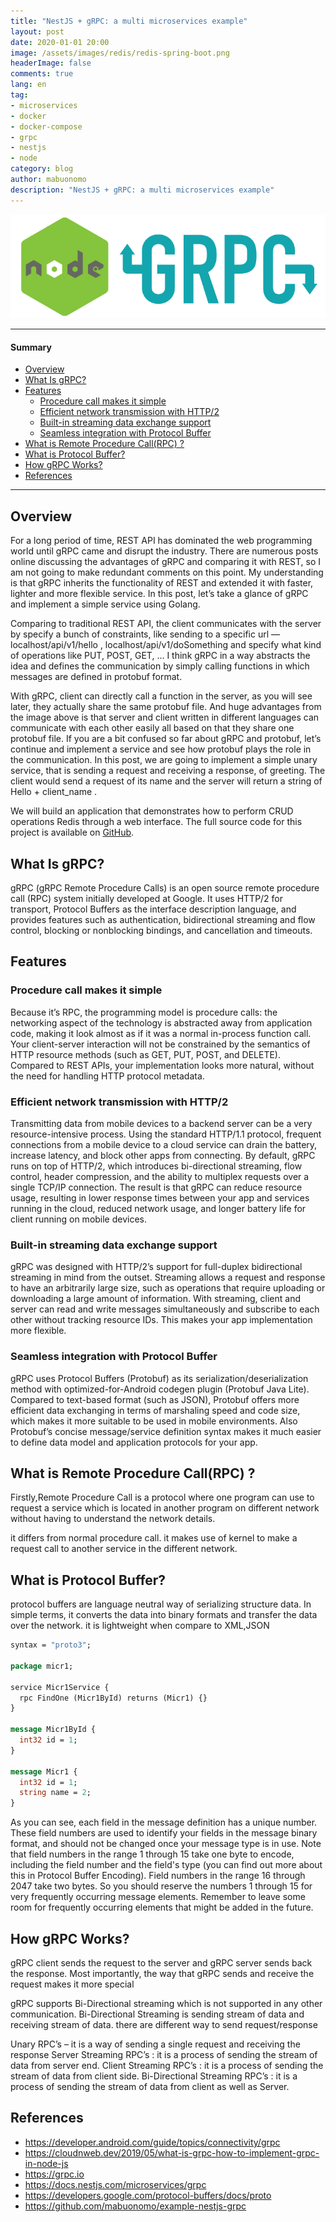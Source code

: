 ```yaml
---
title: "NestJS + gRPC: a multi microservices example"
layout: post
date: 2020-01-01 20:00
image: /assets/images/redis/redis-spring-boot.png
headerImage: false
comments: true
lang: en
tag:
- microservices
- docker
- docker-compose
- grpc
- nestjs
- node
category: blog
author: mabuonomo
description: "NestJS + gRPC: a multi microservices example"
---
```


<img src="/assets/images/grpc/node_grpc.png" />

---

#### Summary
- [Overview](#overview)
- [What Is gRPC?](#what-is-grpc)
- [Features](#features)
  - [Procedure call makes it simple](#procedure-call-makes-it-simple)
  - [Efficient network transmission with HTTP/2](#efficient-network-transmission-with-http2)
  - [Built-in streaming data exchange support](#built-in-streaming-data-exchange-support)
  - [Seamless integration with Protocol Buffer](#seamless-integration-with-protocol-buffer)
- [What is Remote Procedure Call(RPC) ?](#what-is-remote-procedure-callrpc)
- [What is Protocol Buffer?](#what-is-protocol-buffer)
- [How gRPC Works?](#how-grpc-works)
- [References](#references)

---

## Overview
For a long period of time, REST API has dominated the web programming world until gRPC came and disrupt the industry. There are numerous posts online discussing the advantages of gRPC and comparing it with REST, so I am not going to make redundant comments on this point. My understanding is that gRPC inherits the functionality of REST and extended it with faster, lighter and more flexible service. In this post, let’s take a glance of gRPC and implement a simple service using Golang.

Comparing to traditional REST API, the client communicates with the server by specify a bunch of constraints, like sending to a specific url — localhost/api/v1/hello , localhost/api/v1/doSomething and specify what kind of operations like PUT, POST, GET, … I think gRPC in a way abstracts the idea and defines the communication by simply calling functions in which messages are defined in protobuf format.

With gRPC, client can directly call a function in the server, as you will see later, they actually share the same protobuf file. And huge advantages from the image above is that server and client written in different languages can communicate with each other easily all based on that they share one protobuf file.
If you are a bit confused so far about gRPC and protobuf, let’s continue and implement a service and see how protobuf plays the role in the communication. In this post, we are going to implement a simple unary service, that is sending a request and receiving a response, of greeting. The client would send a request of its name and the server will return a string of Hello + client_name .

We will build an application that demonstrates how to perform CRUD operations Redis through a web interface. The full source code for this project is available on <a href="https://github.com/mabuonomo/example-nestjs-grpc" target="_blank">GitHub</a>.

## What Is gRPC?
gRPC (gRPC Remote Procedure Calls) is an open source remote procedure call (RPC) system initially developed at Google. It uses HTTP/2 for transport, Protocol Buffers as the interface description language, and provides features such as authentication, bidirectional streaming and flow control, blocking or nonblocking bindings, and cancellation and timeouts. 

## Features
### Procedure call makes it simple
Because it’s RPC, the programming model is procedure calls: the networking aspect of the technology is abstracted away from application code, making it look almost as if it was a normal in-process function call. Your client-server interaction will not be constrained by the semantics of HTTP resource methods (such as GET, PUT, POST, and DELETE). Compared to REST APIs, your implementation looks more natural, without the need for handling HTTP protocol metadata.
### Efficient network transmission with HTTP/2
Transmitting data from mobile devices to a backend server can be a very resource-intensive process. Using the standard HTTP/1.1 protocol, frequent connections from a mobile device to a cloud service can drain the battery, increase latency, and block other apps from connecting. By default, gRPC runs on top of HTTP/2, which introduces bi-directional streaming, flow control, header compression, and the ability to multiplex requests over a single TCP/IP connection. The result is that gRPC can reduce resource usage, resulting in lower response times between your app and services running in the cloud, reduced network usage, and longer battery life for client running on mobile devices.
### Built-in streaming data exchange support
gRPC was designed with HTTP/2’s support for full-duplex bidirectional streaming in mind from the outset. Streaming allows a request and response to have an arbitrarily large size, such as operations that require uploading or downloading a large amount of information. With streaming, client and server can read and write messages simultaneously and subscribe to each other without tracking resource IDs. This makes your app implementation more flexible.
### Seamless integration with Protocol Buffer
gRPC uses Protocol Buffers (Protobuf) as its serialization/deserialization method with optimized-for-Android codegen plugin (Protobuf Java Lite). Compared to text-based format (such as JSON), Protobuf offers more efficient data exchanging in terms of marshaling speed and code size, which makes it more suitable to be used in mobile environments. Also Protobuf’s concise message/service definition syntax makes it much easier to define data model and application protocols for your app.

## What is Remote Procedure Call(RPC) ?
Firstly,Remote Procedure Call is a protocol where one program can use to request a service which is located in another program on different network without having to understand the network details.

it differs from normal procedure call. it makes use of kernel to make a request call to another service in the different network.

## What is Protocol Buffer?
protocol buffers are language neutral way of serializing structure data. In simple terms, it converts the data into binary formats and transfer the data over the network. it is lightweight when compare to XML,JSON

```proto
syntax = "proto3";

package micr1;

service Micr1Service {
  rpc FindOne (Micr1ById) returns (Micr1) {}
}

message Micr1ById {
  int32 id = 1;
}

message Micr1 {
  int32 id = 1;
  string name = 2;
}
```

As you can see, each field in the message definition has a unique number. These field numbers are used to identify your fields in the message binary format, and should not be changed once your message type is in use. Note that field numbers in the range 1 through 15 take one byte to encode, including the field number and the field's type (you can find out more about this in Protocol Buffer Encoding). Field numbers in the range 16 through 2047 take two bytes. So you should reserve the numbers 1 through 15 for very frequently occurring message elements. Remember to leave some room for frequently occurring elements that might be added in the future.

## How gRPC Works?
gRPC client sends the request to the server and gRPC server sends back the response. Most importantly, the way that gRPC sends and receive the request makes it more special

gRPC supports Bi-Directional streaming which is not supported in any other communication. Bi-Directional Streaming is sending stream of data and receiving stream of data. there are different way to send request/response

Unary RPC’s – it is a way of sending a single request and receiving the response
Server Streaming RPC’s : it is a process of sending the stream of data from server end.
Client Streaming RPC’s : it is a process of sending the stream of data from client side.
Bi-Directional Streaming RPC’s : it is a process of sending the stream of data from client as well as Server.

## References
* https://developer.android.com/guide/topics/connectivity/grpc
* https://cloudnweb.dev/2019/05/what-is-grpc-how-to-implement-grpc-in-node-js
* https://grpc.io
* https://docs.nestjs.com/microservices/grpc
* https://developers.google.com/protocol-buffers/docs/proto
* https://github.com/mabuonomo/example-nestjs-grpc